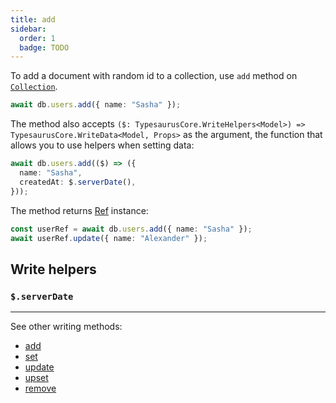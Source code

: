 ```yaml
---
title: add
sidebar:
  order: 1
  badge: TODO
---
```


To add a document with random id to a collection, use `add` method on [`Collection`](/docs/classes/collection).

```ts
await db.users.add({ name: "Sasha" });
```

The method also accepts `($: TypesaurusCore.WriteHelpers<Model>) => TypesaurusCore.WriteData<Model, Props>` as the argument, the function that allows you to use helpers when setting data:

```ts
await db.users.add(($) => ({
  name: "Sasha",
  createdAt: $.serverDate(),
}));
```

The method returns [Ref](/docs/classes/ref) instance:

```ts
const userRef = await db.users.add({ name: "Sasha" });
await userRef.update({ name: "Alexander" });
```

## Write helpers

### `$.serverDate`

---

See other writing methods:

- [add](/docs/api/add)
- [set](/docs/api/set)
- [update](/docs/api/update)
- [upset](/docs/api/upset)
- [remove](/docs/api/remove)
